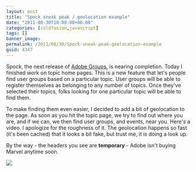 ```yaml
---
layout: post
title: "Spock sneak peak / geolocation example"
date: "2011-08-30T10:08:00+06:00"
categories: [coldfusion,javascript]
tags: []
banner_image: 
permalink: /2011/08/30/Spock-sneak-peak-geolocation-example
guid: 4347
---
```


Spock, the next release of <a href="http://groups.adobe.com">Adobe Groups</a>, is nearing completion. Today I finished work on topic home pages. This is a new feature that let's people find user groups based on a particular topic. User groups will be able to register themselves as belonging to any number of topics. Once they've selected their topics, folks looking for one particular topic will be able to find them.

To make finding them even easier, I decided to add a bit of geolocation to the page. As soon as you hit the topic page, we try to find out where you are, and if we can, we then find user groups, and events, near you. Here's a video. I apologize for the roughness of it. The geolocation happens so fast (it's been cached) that it looks a bit fake, but trust me, it is doing a look up.

By the way - the headers you see are <b>temporary</b> - Adobe isn't buying Marvel anytime soon.

<a href="http://www.raymondcamden.com/downloads/2011-08-30_0850.swf"><img src="https://static.raymondcamden.com/images/cfjedi/ScreenClip170.png"></a>